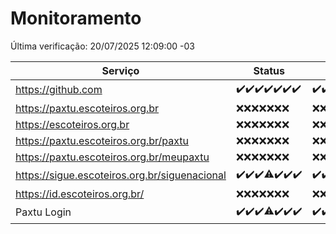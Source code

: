 # Monitoramento

Última verificação: 20/07/2025 12:09:00 -03

|Serviço|Status|Últimas 24h|
|---|---|---|
|https://github.com|<span title="2025-07-13: OK=23">✔️</span><span title="2025-07-14: OK=23">✔️</span><span title="2025-07-15: OK=23">✔️</span><span title="2025-07-16: OK=23">✔️</span><span title="2025-07-17: OK=23">✔️</span><span title="2025-07-18: OK=23">✔️</span><span title="2025-07-19: OK=14">✔️</span>|<span title="19/07/2025 12:09:00 -03 : 200">✔️</span><span title="19/07/2025 13:10:00 -03 : 200">✔️</span><span title="19/07/2025 14:08:00 -03 : 200">✔️</span><span title="19/07/2025 15:12:00 -03 : 200">✔️</span><span title="19/07/2025 16:07:00 -03 : 200">✔️</span><span title="19/07/2025 17:10:00 -03 : 200">✔️</span><span title="19/07/2025 18:08:00 -03 : 200">✔️</span><span title="19/07/2025 19:09:00 -03 : 200">✔️</span><span title="19/07/2025 20:09:00 -03 : 200">✔️</span><span title="19/07/2025 21:57:00 -03 : 200">✔️</span><span title="20/07/2025 00:03:00 -03 : 200">✔️</span><span title="20/07/2025 01:33:00 -03 : 200">✔️</span><span title="20/07/2025 02:16:00 -03 : 200">✔️</span><span title="20/07/2025 03:14:00 -03 : 200">✔️</span><span title="20/07/2025 04:09:00 -03 : 200">✔️</span><span title="20/07/2025 05:12:00 -03 : 200">✔️</span><span title="20/07/2025 06:09:00 -03 : 200">✔️</span><span title="20/07/2025 07:10:00 -03 : 200">✔️</span><span title="20/07/2025 08:07:00 -03 : 200">✔️</span><span title="20/07/2025 09:17:00 -03 : 200">✔️</span><span title="20/07/2025 10:23:00 -03 : 200">✔️</span><span title="20/07/2025 11:08:00 -03 : 200">✔️</span><span title="20/07/2025 12:09:00 -03 : 200">✔️</span>|
|https://paxtu.escoteiros.org.br|<span title="2025-07-13: Falhas=23">❌</span><span title="2025-07-14: Falhas=23">❌</span><span title="2025-07-15: Falhas=23">❌</span><span title="2025-07-16: Falhas=23">❌</span><span title="2025-07-17: Falhas=23">❌</span><span title="2025-07-18: Falhas=23">❌</span><span title="2025-07-19: Falhas=14">❌</span>|<span title="19/07/2025 12:09:00 -03 : 403">❌</span><span title="19/07/2025 13:10:00 -03 : 403">❌</span><span title="19/07/2025 14:08:00 -03 : 403">❌</span><span title="19/07/2025 15:12:00 -03 : 403">❌</span><span title="19/07/2025 16:07:00 -03 : 403">❌</span><span title="19/07/2025 17:10:00 -03 : 403">❌</span><span title="19/07/2025 18:08:00 -03 : 403">❌</span><span title="19/07/2025 19:09:00 -03 : 403">❌</span><span title="19/07/2025 20:09:00 -03 : 403">❌</span><span title="19/07/2025 21:57:00 -03 : 403">❌</span><span title="20/07/2025 00:03:00 -03 : 403">❌</span><span title="20/07/2025 01:33:00 -03 : 403">❌</span><span title="20/07/2025 02:16:00 -03 : 403">❌</span><span title="20/07/2025 03:14:00 -03 : 403">❌</span><span title="20/07/2025 04:09:00 -03 : 403">❌</span><span title="20/07/2025 05:12:00 -03 : 403">❌</span><span title="20/07/2025 06:09:00 -03 : 403">❌</span><span title="20/07/2025 07:10:00 -03 : 403">❌</span><span title="20/07/2025 08:07:00 -03 : 403">❌</span><span title="20/07/2025 09:17:00 -03 : 403">❌</span><span title="20/07/2025 10:23:00 -03 : 403">❌</span><span title="20/07/2025 11:08:00 -03 : 403">❌</span><span title="20/07/2025 12:09:00 -03 : 403">❌</span>|
|https://escoteiros.org.br|<span title="2025-07-13: Falhas=23">❌</span><span title="2025-07-14: Falhas=23">❌</span><span title="2025-07-15: Falhas=23">❌</span><span title="2025-07-16: Falhas=23">❌</span><span title="2025-07-17: Falhas=23">❌</span><span title="2025-07-18: Falhas=23">❌</span><span title="2025-07-19: Falhas=14">❌</span>|<span title="19/07/2025 12:09:00 -03 : 403">❌</span><span title="19/07/2025 13:10:00 -03 : 403">❌</span><span title="19/07/2025 14:08:00 -03 : 403">❌</span><span title="19/07/2025 15:12:00 -03 : 403">❌</span><span title="19/07/2025 16:07:00 -03 : 403">❌</span><span title="19/07/2025 17:10:00 -03 : 403">❌</span><span title="19/07/2025 18:08:00 -03 : 403">❌</span><span title="19/07/2025 19:09:00 -03 : 403">❌</span><span title="19/07/2025 20:09:00 -03 : 403">❌</span><span title="19/07/2025 21:57:00 -03 : 403">❌</span><span title="20/07/2025 00:03:00 -03 : 403">❌</span><span title="20/07/2025 01:33:00 -03 : 403">❌</span><span title="20/07/2025 02:16:00 -03 : 403">❌</span><span title="20/07/2025 03:14:00 -03 : 403">❌</span><span title="20/07/2025 04:09:00 -03 : 403">❌</span><span title="20/07/2025 05:12:00 -03 : 403">❌</span><span title="20/07/2025 06:09:00 -03 : 403">❌</span><span title="20/07/2025 07:10:00 -03 : 403">❌</span><span title="20/07/2025 08:07:00 -03 : 403">❌</span><span title="20/07/2025 09:17:00 -03 : 403">❌</span><span title="20/07/2025 10:23:00 -03 : 403">❌</span><span title="20/07/2025 11:08:00 -03 : 403">❌</span><span title="20/07/2025 12:09:00 -03 : 403">❌</span>|
|https://paxtu.escoteiros.org.br/paxtu|<span title="2025-07-13: Falhas=23">❌</span><span title="2025-07-14: Falhas=23">❌</span><span title="2025-07-15: Falhas=23">❌</span><span title="2025-07-16: Falhas=23">❌</span><span title="2025-07-17: Falhas=23">❌</span><span title="2025-07-18: Falhas=23">❌</span><span title="2025-07-19: Falhas=14">❌</span>|<span title="19/07/2025 12:09:00 -03 : 403">❌</span><span title="19/07/2025 13:10:00 -03 : 403">❌</span><span title="19/07/2025 14:08:00 -03 : 403">❌</span><span title="19/07/2025 15:12:00 -03 : 403">❌</span><span title="19/07/2025 16:07:00 -03 : 403">❌</span><span title="19/07/2025 17:10:00 -03 : 403">❌</span><span title="19/07/2025 18:08:00 -03 : 403">❌</span><span title="19/07/2025 19:09:00 -03 : 403">❌</span><span title="19/07/2025 20:09:00 -03 : 403">❌</span><span title="19/07/2025 21:57:00 -03 : 403">❌</span><span title="20/07/2025 00:03:00 -03 : 403">❌</span><span title="20/07/2025 01:33:00 -03 : 403">❌</span><span title="20/07/2025 02:16:00 -03 : 403">❌</span><span title="20/07/2025 03:14:00 -03 : 403">❌</span><span title="20/07/2025 04:09:00 -03 : 403">❌</span><span title="20/07/2025 05:12:00 -03 : 403">❌</span><span title="20/07/2025 06:09:00 -03 : 403">❌</span><span title="20/07/2025 07:10:00 -03 : 403">❌</span><span title="20/07/2025 08:07:00 -03 : 403">❌</span><span title="20/07/2025 09:17:00 -03 : 403">❌</span><span title="20/07/2025 10:23:00 -03 : 403">❌</span><span title="20/07/2025 11:08:00 -03 : 403">❌</span><span title="20/07/2025 12:09:00 -03 : 403">❌</span>|
|https://paxtu.escoteiros.org.br/meupaxtu|<span title="2025-07-13: Falhas=23">❌</span><span title="2025-07-14: Falhas=23">❌</span><span title="2025-07-15: Falhas=23">❌</span><span title="2025-07-16: Falhas=23">❌</span><span title="2025-07-17: Falhas=23">❌</span><span title="2025-07-18: Falhas=23">❌</span><span title="2025-07-19: Falhas=14">❌</span>|<span title="19/07/2025 12:09:00 -03 : 403">❌</span><span title="19/07/2025 13:10:00 -03 : 403">❌</span><span title="19/07/2025 14:08:00 -03 : 403">❌</span><span title="19/07/2025 15:12:00 -03 : 403">❌</span><span title="19/07/2025 16:07:00 -03 : 403">❌</span><span title="19/07/2025 17:10:00 -03 : 403">❌</span><span title="19/07/2025 18:08:00 -03 : 403">❌</span><span title="19/07/2025 19:09:00 -03 : 403">❌</span><span title="19/07/2025 20:09:00 -03 : 403">❌</span><span title="19/07/2025 21:57:00 -03 : 403">❌</span><span title="20/07/2025 00:03:00 -03 : 403">❌</span><span title="20/07/2025 01:33:00 -03 : 403">❌</span><span title="20/07/2025 02:16:00 -03 : 403">❌</span><span title="20/07/2025 03:14:00 -03 : 403">❌</span><span title="20/07/2025 04:09:00 -03 : 403">❌</span><span title="20/07/2025 05:12:00 -03 : 403">❌</span><span title="20/07/2025 06:09:00 -03 : 403">❌</span><span title="20/07/2025 07:10:00 -03 : 403">❌</span><span title="20/07/2025 08:07:00 -03 : 403">❌</span><span title="20/07/2025 09:17:00 -03 : 403">❌</span><span title="20/07/2025 10:23:00 -03 : 403">❌</span><span title="20/07/2025 11:08:00 -03 : 403">❌</span><span title="20/07/2025 12:09:00 -03 : 403">❌</span>|
|https://sigue.escoteiros.org.br/siguenacional|<span title="2025-07-13: OK=23">✔️</span><span title="2025-07-14: OK=23">✔️</span><span title="2025-07-15: OK=23">✔️</span><span title="2025-07-16: OK=22, Falhas=1">⚠️</span><span title="2025-07-17: OK=23">✔️</span><span title="2025-07-18: OK=23">✔️</span><span title="2025-07-19: OK=14">✔️</span>|<span title="19/07/2025 12:09:00 -03 : 200">✔️</span><span title="19/07/2025 13:10:00 -03 : 200">✔️</span><span title="19/07/2025 14:08:00 -03 : 200">✔️</span><span title="19/07/2025 15:12:00 -03 : 200">✔️</span><span title="19/07/2025 16:07:00 -03 : 200">✔️</span><span title="19/07/2025 17:10:00 -03 : 200">✔️</span><span title="19/07/2025 18:08:00 -03 : 200">✔️</span><span title="19/07/2025 19:09:00 -03 : 200">✔️</span><span title="19/07/2025 20:09:00 -03 : 200">✔️</span><span title="19/07/2025 21:57:00 -03 : 200">✔️</span><span title="20/07/2025 00:03:00 -03 : 200">✔️</span><span title="20/07/2025 01:33:00 -03 : 200">✔️</span><span title="20/07/2025 02:16:00 -03 : 200">✔️</span><span title="20/07/2025 03:14:00 -03 : 200">✔️</span><span title="20/07/2025 04:09:00 -03 : 200">✔️</span><span title="20/07/2025 05:12:00 -03 : 200">✔️</span><span title="20/07/2025 06:09:00 -03 : 200">✔️</span><span title="20/07/2025 07:10:00 -03 : 200">✔️</span><span title="20/07/2025 08:07:00 -03 : 200">✔️</span><span title="20/07/2025 09:17:00 -03 : 200">✔️</span><span title="20/07/2025 10:23:00 -03 : 200">✔️</span><span title="20/07/2025 11:08:00 -03 : 200">✔️</span><span title="20/07/2025 12:09:00 -03 : 200">✔️</span>|
|https://id.escoteiros.org.br/|<span title="2025-07-13: Falhas=23">❌</span><span title="2025-07-14: Falhas=23">❌</span><span title="2025-07-15: Falhas=23">❌</span><span title="2025-07-16: Falhas=23">❌</span><span title="2025-07-17: Falhas=23">❌</span><span title="2025-07-18: Falhas=23">❌</span><span title="2025-07-19: Falhas=14">❌</span>|<span title="19/07/2025 12:09:00 -03 : 403">❌</span><span title="19/07/2025 13:10:00 -03 : 403">❌</span><span title="19/07/2025 14:08:00 -03 : 403">❌</span><span title="19/07/2025 15:12:00 -03 : 403">❌</span><span title="19/07/2025 16:07:00 -03 : 403">❌</span><span title="19/07/2025 17:10:00 -03 : 403">❌</span><span title="19/07/2025 18:08:00 -03 : 403">❌</span><span title="19/07/2025 19:09:00 -03 : 403">❌</span><span title="19/07/2025 20:09:00 -03 : 403">❌</span><span title="19/07/2025 21:57:00 -03 : 403">❌</span><span title="20/07/2025 00:03:00 -03 : 403">❌</span><span title="20/07/2025 01:33:00 -03 : 403">❌</span><span title="20/07/2025 02:16:00 -03 : 403">❌</span><span title="20/07/2025 03:14:00 -03 : 403">❌</span><span title="20/07/2025 04:09:00 -03 : 403">❌</span><span title="20/07/2025 05:12:00 -03 : 403">❌</span><span title="20/07/2025 06:09:00 -03 : 403">❌</span><span title="20/07/2025 07:10:00 -03 : 403">❌</span><span title="20/07/2025 08:07:00 -03 : 403">❌</span><span title="20/07/2025 09:17:00 -03 : 403">❌</span><span title="20/07/2025 10:23:00 -03 : 403">❌</span><span title="20/07/2025 11:08:00 -03 : 403">❌</span><span title="20/07/2025 12:09:00 -03 : 403">❌</span>|
|Paxtu Login|<span title="2025-07-13: OK=23">✔️</span><span title="2025-07-14: OK=23">✔️</span><span title="2025-07-15: OK=23">✔️</span><span title="2025-07-16: OK=22, Falhas=1">⚠️</span><span title="2025-07-17: OK=23">✔️</span><span title="2025-07-18: OK=23">✔️</span><span title="2025-07-19: OK=14">✔️</span>|<span title="19/07/2025 12:09:00 -03 : 200">✔️</span><span title="19/07/2025 13:10:00 -03 : 200">✔️</span><span title="19/07/2025 14:08:00 -03 : 200">✔️</span><span title="19/07/2025 15:12:00 -03 : 200">✔️</span><span title="19/07/2025 16:07:00 -03 : 200">✔️</span><span title="19/07/2025 17:10:00 -03 : 200">✔️</span><span title="19/07/2025 18:08:00 -03 : 200">✔️</span><span title="19/07/2025 19:09:00 -03 : 200">✔️</span><span title="19/07/2025 20:09:00 -03 : 200">✔️</span><span title="19/07/2025 21:57:00 -03 : 200">✔️</span><span title="20/07/2025 00:03:00 -03 : 200">✔️</span><span title="20/07/2025 01:33:00 -03 : 200">✔️</span><span title="20/07/2025 02:16:00 -03 : 200">✔️</span><span title="20/07/2025 03:14:00 -03 : 200">✔️</span><span title="20/07/2025 04:09:00 -03 : 200">✔️</span><span title="20/07/2025 05:12:00 -03 : 200">✔️</span><span title="20/07/2025 06:09:00 -03 : 200">✔️</span><span title="20/07/2025 07:10:00 -03 : 200">✔️</span><span title="20/07/2025 08:07:00 -03 : 200">✔️</span><span title="20/07/2025 09:17:00 -03 : 200">✔️</span><span title="20/07/2025 10:23:00 -03 : 200">✔️</span><span title="20/07/2025 11:08:00 -03 : 200">✔️</span><span title="20/07/2025 12:09:00 -03 : 200">✔️</span>|
